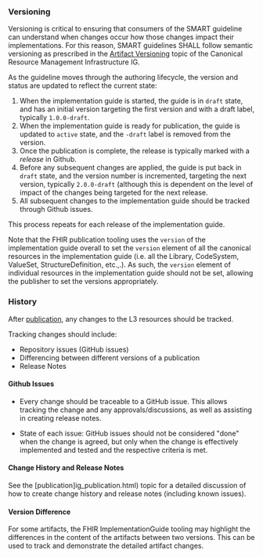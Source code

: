 ### Versioning

Versioning is critical to ensuring that consumers of the SMART guideline can understand when changes occur how those changes impact their implementations. For this reason, SMART guidelines SHALL follow semantic versioning as prescribed in the [Artifact Versioning]({{site.data.fhir.ver.crmi}}/artifact-lifecycle.html#artifact-versioning) topic of the Canonical Resource Management Infrastructure IG.

As the guideline moves through the authoring lifecycle, the version and status are updated to reflect the current state:

1. When the implementation guide is started, the guide is in `draft` state, and has an initial version targeting the first version and with a draft label, typically `1.0.0-draft`.
2. When the implementation guide is ready for publication, the guide is updated to `active` state, and the `-draft` label is removed from the version.
3. Once the publication is complete, the release is typically marked with a _release_ in Github.
4. Before any subsequent changes are applied, the guide is put back in `draft` state, and the version number is incremented, targeting the next version, typically `2.0.0-draft` (although this is dependent on the level of impact of the changes being targeted for the next release.
5. All subsequent changes to the implementation guide should be tracked through Github issues.

This process repeats for each release of the implementation guide.

Note that the FHIR publication tooling uses the `version` of the implementation guide overall to set the `version` element of all the canonical resources in the implementation guide (i.e. all the Library, CodeSystem, ValueSet, StructureDefinition, etc.,.). As such, the `version` element of individual resources in the implementation guide should not be set, allowing the publisher to set the versions appropriately.

### History
After [publication](ig_publication.html), any changes to the L3 resources should be tracked. 

Tracking changes should include:

* Repository issues (GitHub issues)
* Differencing between different versions of a publication
* Release Notes

#### Github Issues
* Every change should be traceable to a GitHub issue. This allows tracking the change and any approvals/discussions, as well as assisting in creating release notes.

* State of each issue: GitHub issues should not be considered "done" when the change is agreed, but only when the change is effectively implemented and tested and the respective criteria is met.


#### Change History and Release Notes

See the [publication]ig_publication.html) topic for a detailed discussion of how to create change history and release notes (including known issues).

#### Version Difference
For some artifacts, the FHIR ImplementationGuide tooling may highlight the differences in the content of the artifacts between two versions. This can be used to track and demonstrate the detailed artifact changes.
